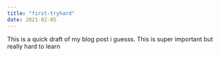 ```yaml
---
title: "first-tryhard"
date: 2021-02-05
---
```

This is a quick draft of my blog post i guesss. This is super important but really hard to learn 
